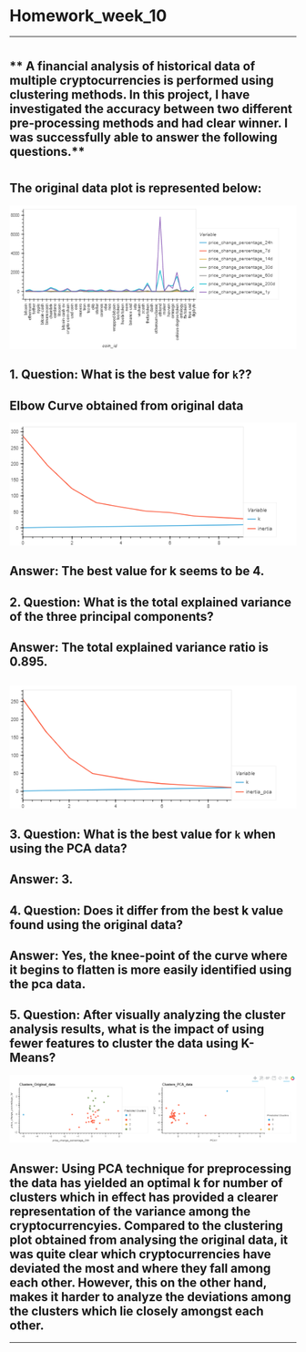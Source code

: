# Homework_week_10
****
#
## ** A financial analysis of historical data of multiple cryptocurrencies is performed using clustering methods. In this project, I have investigated the accuracy between two different pre-processing methods and had clear winner. I was successfully able to answer the following questions.**
#
## The original data plot is represented below:
![data.png](data.png)
## 1. Question: What is the best value for `k`??
##
## Elbow Curve obtained from original data
![original_cruve.png](original_cruve.png)
## Answer: The best value for k seems to be 4.
##
## 2. Question: What is the total explained variance of the three principal components?
## Answer: The total explained variance ratio is 0.895.
##
![pca_curve.png](pca_curve.png)
## 3. Question: What is the best value for `k` when using the PCA data?
## Answer: 3.
##
## 4. Question: Does it differ from the best k value found using the original data?
## Answer: Yes, the knee-point of the curve where it begins to flatten is more easily identified using the pca data.
##
## 5. Question: After visually analyzing the cluster analysis results, what is the impact of using fewer features to cluster the data using K-Means? 
![benchmark.png](benchmark.png)
## Answer: Using PCA technique for preprocessing the data has yielded an optimal k for number of clusters which in effect has provided a clearer representation of the variance among the cryptocurrencyies. Compared to the clustering plot obtained from analysing the original data, it was quite clear which cryptocurrencies have deviated the most and where they fall among each other. However, this on the other hand, makes it harder to analyze the deviations among the clusters which lie closely amongst each other. 

****